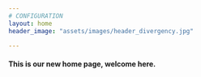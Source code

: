 ```yaml
---
# CONFIGURATION
layout: home
header_image: "assets/images/header_divergency.jpg"

---
```

#### This is our new home page, welcome here.
